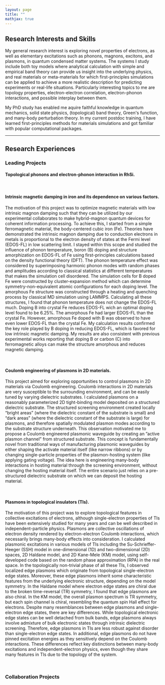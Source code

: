 ```yaml
---
layout: page
title: ""
mathjax: true
---
```


## Research Interests and Skills
My general research interest is exploring novel properties of electrons, as well as elementary excitations such as phonons, magnons, excitons, and plasmons, in quantum condensed matter systems. The systems I study include both toy models where analytical calculation with simple and empirical band theory can provide us insight into the underlying physics, and real materials or meta-materials for which first-principles simulations can be applied to achieve a more realistic description for predicting experiments or real-life situations. Particularly interesting topics to me are topology properties, electron-electron correlation, electron-phonon interactions, and possible interplay between them. 

My PhD study has enabled me aquire faithful knowledge in quantum mechanics, solid state physics, (topological) band theory, Green's function, and many-body perturbation theory. In my current postdoc training, I have learned first-principles methods for materials simulations and got familiar with popular computational packages. 

---

## Research Experiences
### Leading Projects
#### Topological phonons and electron-phonon interaction in RhSi. 
</br>
<!---
In this on-going project, I study phonon excitations and electron-phonon interaction in RhSi, using density functional perturbation theory implemented in Quantum ESPRESSO (QE) simulations package and Wannier interpolation as implemented in EPW code. RhSi is a uniquely interesting material which was reported to have topologically non-trivial
electronic structure and is believed to be very likely having topologically non-trivial phonons for its structural similarity to a family of topological phonon materials. From my calculated bulk phonon bands, I identify topologically nontrivial Weyl nodes at the Brillouin zone (BZ) center (Γ point) and corners (R point) with opposite chiralities, i.e. χ = 2 at Γ and χ = −2 at R. Due to ”bulk-boundary correspondence”, this feature implies the existence of topological surface phonon states that manifest as iso-frequency loops connecting the projections of Γ and R on the surface BZ. To confirm this, I calculate the band structure and phonon surface density of states of a slab model, and observe mig-gap phonon states that are highly localized on the surfaces of the slab. The dispersions of these topological phonons are chiral on two opposite surfaces. Moreover, I study electron-phonon (EP) coupling in this material and calculate the phonon self-energy, from which I find the coupling strength is particularly enhanced near phonon Weyl points. The underlying physics behind this is still in exploring. I am trying to understand whether the enhanced EP coupling is related to the non-trivial topology of electrons and phonons of RhSi. Furthermore, I plan to study EP interaction on surfaces as well using a slab model. To achieve this, I will try to use real-space format of wannierised EP coupling matrix from EPW code and then apply it to the slab model by Fourier transforming only the in-plane spatial dimension.
-->

#### Intrinsic magnetic damping in iron and its dependence on various factors. 
The motivation of this project was to optimize magnetic materials with low intrinsic magnon damping such that they can be utilized by our experimental collaborates to make hybrid-magnon quantum devices for coherent information processing. To achieve this, I started from a simple ferromagnetic material, the body-centered cubic iron (Fe). Theories have demonstrated the intrinsic magnon damping due to conduction electrons in metals is proportional to the electron density of states at the Fermi level (EDOS-FL) in low scattering limit. I stayed within this scope and studied the influence of phonon temperature, boron (B) doping and structure amorphization on EDOS-FL of Fe using first-principles calculations based on the density functional theory (DFT). The phonon temperature effect was considered by superimposing harmonic phonon modes with random phases and amplitudes according to classical statistics at different temperatures that makes the simulation cell disordered. The simulation cells for B doped Fe were constructed by cluster-expansion method which can determine symmetry-non-equivalent atomic configurations for each doping level. The amorphous Fe structure was constructed through a heating and quenching process by classical MD simulation using LAMMPS. Calculating all these structures, I found that phonon temperature does not change the EDOS-FL much. Doping B into crystal Fe reduces EDOS-FL wich an optimal doping level found to be 6.25%. The amorphous Fe had larger EDOS-FL than the crystal Fe. However, amorphous Fe doped with B was observed to have even lower EDOS-FL than the crystal Fe. My calculation results confirmed the key role played by B doping in reducing EDOS-FL, which is favored for low intrinsic magnetic damping. My results are also consistent with previous experimental works reporting that doping B or carbon (C) into ferromagnetic alloys can make the structure amorphous and reduces magnetic damping.

</br>

#### Coulomb engineering of plasmons in 2D materials. 
This project aimed for exploring opportunities to control plasmons in 2D materials via Coulomb engineering. Coulomb interactions in 2D materials are very susceptible to the surrounding environment, and can be easily tuned by varying dielectric substrates. I calculated plasmons on a reasonably parameterized 2D tight-binding model deposited on a structured dielectric substrate. The structured screening environment created locally “bright areas” (where the dielectric constant of the substrate is small) and “dark areas” (where the dielectric constant of the substrate is large) for plasmons, and therefore spatially modulated plasmon modes according to the substrate structure underneath. This observation motivated me to propose a Coulomb engineered plasmonic waveguide by creating an ”active plasmon channel” from structured substrate. This concept is fundamentally novel from traditional ways of manufacturing plasmonic waveguides by either shaping the activate material itself (like narrow ribbons) or by changing single-particle properties of the plasmon-hosting system (like applying gating voltage). The idea here is engineering many-body interactions in hosting material through the screening environment, without changing the hosting material itself. The entire scenario just relies on a pre-structured dielectric substrate on which we can deposit the hosting material.

</br>

#### Plasmons in topological insulators (TIs). 
The motivation of this project was to explore topological features in collective excitations of electrons, although single-electron properties of TIs have been extensively studied for many years and can be well described in independent-particle physics. Plasmons are collective oscillations of electron density rendered by electron-electron Coulomb interactions, which necessarily brings many-body effects into consideration. I calculated plasmonic excitations in various models of TIs including the Su-Schrieffer-Heeger (SSH) model in one-dimensional (1D) and two-dimensional (2D) spaces, 2D Haldane model, and 2D Kane-Mele (KM) model, using self-developed code based on the random phase approximation (RPA) in the real space. In the topologically non-trivial phase of all these TIs, I observed localized edge plasmons which originate from topological single-electron edge states. Moreover, these edge plasmons inherit some characteristic features from the underlying electronic structure, depending on the model symmetry. In the Haldane model where electron edge states are chiral due to the broken time-reversal (TR) symmetry, I found that edge plasmons are also chiral. In the KM model, the overall plasmon spectrum is TR symmetry, but each spin channel is chiral, resembling the quantum spin Hall effect for electrons. Despite many resemblances between edge plasmons and single-electron edge states, there are key differences. While topological electronic edge states can be well detached from bulk bands, edge plasmons always involve admixture of bulk electronic states through intrinsic dielectric screening. Therefore, edge plasmons in TIs are less robust against disorder than single-electron edge states. In additional, edge plasmons do not have pinned excitation energies as they sensitively depend on the Coulomb interactions. These differences reflect key distinctions between many-body excitations and independent-electron physics, even though they share many features in TIs due to the topology of the system.

</br>

### Collaboration Projects
